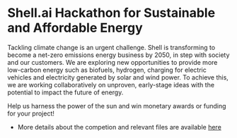 # Shell.ai Hackathon for Sustainable and Affordable Energy

Tackling climate change is an urgent challenge. Shell is transforming to become a net-zero emissions energy business by 2050, in step with society and our customers. We are exploring new opportunities to provide more low-carbon energy such as biofuels, hydrogen, charging for electric vehicles and electricity generated by solar and wind power. To achieve this, we are working collaboratively on unproven, early-stage ideas with the potential to impact the future of energy.

Help us harness the power of the sun and win monetary awards or funding for your project!


- More details about the competion and relevant files are available [here](https://www.hackerearth.com/challenges/competitive/shell-ai-hackathon-2021/?utm_source=challenges-modern&utm_campaign=participated-challenges&utm_medium=right-panel) 
